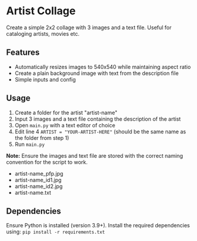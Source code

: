 # Artist Collage

Create a simple 2x2 collage with 3 images and a text file.
Useful for cataloging artists, movies etc.

## Features

- Automatically resizes images to 540x540 while maintaining aspect ratio
- Create a plain background image with text from the description file
- Simple inputs and config

## Usage

1. Create a folder for the artist "artist-name"
2. Input 3 images and a text file containing the description of the artist
3. Open `main.py` with a text editor of choice
4. Edit line 4 `ARTIST = "YOUR-ARTIST-HERE"` (should be the same name as the folder from step 1)
5. Run `main.py`

**Note:** Ensure the images and text file are stored with the correct naming convention for the script to work.

- artist-name_pfp.jpg
- artist-name_id1.jpg
- artist-name_id2.jpg
- artist-name.txt

## Dependencies

Ensure Python is installed (version 3.9+).
Install the required dependencies using: `pip install -r requirements.txt`
